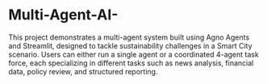# Multi-Agent-AI-
This project demonstrates a multi-agent system built using Agno Agents and Streamlit, designed to tackle sustainability challenges in a Smart City scenario. Users can either run a single agent or a coordinated 4-agent task force, each specializing in different tasks such as news analysis, financial data, policy review, and structured reporting.
